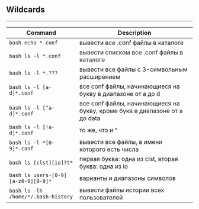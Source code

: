 ## Wildcards
------------
Command | Description
------- | -----------
```bash echo *.conf ```| вывести все .conf файлы в каталоге
```bash ls -l *.conf ```| вывести списком все .conf файлы в каталоге
```bash ls -l *.??? ```| вывести все файлы c 3-символьным расширением
```bash ls -l [a-d]*.conf ```| все conf файлы, начинающиеся на букву в диапазоне от a до d
```bash ls -l [^a-d]*.conf ```| все conf файлы, начинающиеся на букву, кроме букв в диапазоне от a до data
```bash ls -l [!a-d]*.conf ```| то же, что и ^
```bash ls -l *[0-9]*.conf ```| вывести все файлы, в имени которого есть числа
```bash ls [clst][io]?t* ```| первая буква: одна из clst, вторая буква: одна из io
```bash ls users-[0-9][a-z0-9][0-9]* ```| варианты и диапазоны символов
```bash ls -lh /home/*/.bash-history ```| вывести файлы истории всех пользователей
